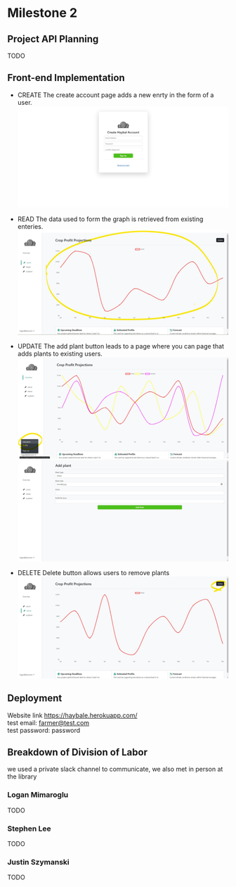 # Milestone 2

## Project API Planning

TODO

## Front-end Implementation

- CREATE
The create account page adds a new enrty in the form of a user. ![New user page](./img/create.jpg)

- READ
The data used to form the graph is retrieved from existing enteries. ![Graph data](./img/read.jpg)

- UPDATE
The add plant button leads to a page where you can page that adds plants to existing users.  ![add plant](./img/update.jpg) ![new plant](./img/update_plant.jpg)

- DELETE
Delete button allows users to remove plants ![remove plant](./img/delete.jpg)

## Deployment

Website link https://haybale.herokuapp.com/ <br />
test email: farmer@test.com <br />
test password: password <br />

## Breakdown of Division of Labor

we used a private slack channel to communicate, we also met in person at the library

### Logan Mimaroglu
TODO
### Stephen Lee
TODO
### Justin Szymanski
TODO
